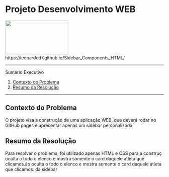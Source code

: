 
# Projeto Desenvolvimento WEB

<div>
<img src="https://github.com/leonardod7/Apoena/assets/107505958/c4aae639-917a-4f5e-a448-b501f5bcf228" width='200px' height='110px'
</div>


<div>
  https://leonardod7.github.io/Sidebar_Components_HTML/
</div>


*******
Sumário Executivo 
 1. [Contexto do Problema](#contextodoproblema)
 2. [Resumo da Resolução](#resumo)



*******


<div id='contextoproblema'/> 

## Contexto do Problema

O projeto visa a construção de uma aplicação WEB, que deverá rodar no GitHub pages e apresentar apenas um sidebar personalizada


<div id='resumo'/>

## Resumo da Resolução

Para resolver o problema, foi utilizado apenas HTML e CSS para a construç
oculta o todo o elenco e mostra somente o card daquele atleta que clicamos.ão
oculta o todo o elenco e mostra somente o card daquele atleta que clicamos. da sidebar


<div id='ref'/>











